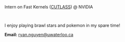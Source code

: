 Intern on Fast Kernels ([CUTLASS](https://github.com/NVIDIA/cutlass)) @ NVIDIA

<br>

I enjoy playing brawl stars and pokemon in my spare time!



**Email:** [ryan.nguyen@uwaterloo.ca](mailto:ryan.nguyen@uwaterloo.ca)
